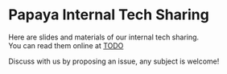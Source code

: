 
# Papaya Internal Tech Sharing

Here are slides and materials of our internal tech sharing.  
You can read them online at [TODO](/todo)

Discuss with us by proposing an issue, any subject is welcome!
